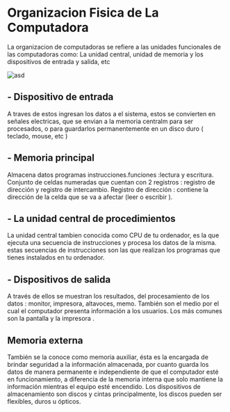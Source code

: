 #  Organizacion Fisica de La Computadora 

La organizacion de computadoras se refiere a las unidades funcionales de las computadoras como: La unidad central, unidad de memoria y los dispositivos de entrada y salida, etc 

![asd](https://5265e195-a-62cb3a1a-s-sites.googlegroups.com/site/tecnohernancardozo/organisacion-fisica-del-computador/organizacion%20f%20del%20compu.jpg?attachauth=ANoY7coHSY6WmVoUXzvjmvBo5UQcMzw0aHRbsTIe6pQbWCuELiWQyPwm9Q0lpTCr4TWtr_vu4p9z-qiHKXZPPWeu5Qc0B76d3ZN46uTCKqE6fWUMVwIy34XyJW9vwGA1FenB4ub8wkQ_l3NrICHnwsJDu1-gubKQXlvWvONO1rxjkQb98uXG6CSCkPdbfJ_FQ0BjOCZ7nlvMLvydzuZ6ziSM86hu2t2ITh81FfUdPFqaSKNQyDl8apWXjPw2ACfsLVahlPVEsX1QTTrHX4IgE46NBV7PJnhwWWbfuG-8NjhFQ7Qkhi4jSks%3D&attredirects=1)



## - Dispositivo de entrada 

A traves de estos ingresan los datos a el sistema, estos se convierten en señales electricas, que se envian a la memoria centralm para ser procesados, o para guardarlos permanentemente en un disco duro ( teclado, mouse, etc )

## - Memoria principal 

Almacena datos programas instrucciones.funciones :lectura y escritura. Conjunto de celdas numeradas que cuentan con 2 registros : registro de dirección y registro de intercambio.
Registro de dirección : contiene la dirección de la celda que se va a afectar (leer o escribir ).



## - La unidad central de procedimientos

La unidad central tambien conocida como CPU de tu ordenador, es la que ejecuta una secuencia de instrucciones y procesa los datos de la misma.
estas secuencias de instrucciones son las que realizan los programas que tienes instalados en tu ordenador.

## - Dispositivos de salida 

A través de ellos se muestran los resultados, del procesamiento de los datos : monitor, impresora, altavoces, memo. También son el medio por el cual el computador presenta información a los usuarios. Los más comunes son la pantalla y la impresora .

## Memoria  externa 

También se la conoce como memoria auxiliar, ésta es la encargada de brindar seguridad a la información almacenada, por cuanto guarda los datos de manera permanente e independiente de que el computador esté en funcionamiento, a diferencia de la memoria interna que solo mantiene la información mientras el equipo esté encendido. Los dispositivos de almacenamiento son discos y cintas principalmente, los discos pueden ser flexibles, duros u ópticos.